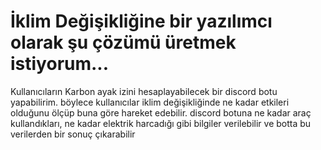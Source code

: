 # İklim Değişikliğine bir yazılımcı olarak şu çözümü üretmek istiyorum...



Kullanıcıların Karbon ayak izini hesaplayabilecek bir discord botu yapabilirim. böylece kullanıcılar iklim değişikliğinde ne kadar etkileri olduğunu ölçüp buna göre hareket edebilir. discord botuna ne kadar araç kullandıkları, ne kadar elektrik harcadığı gibi bilgiler verilebilir ve botta bu verilerden bir sonuç çıkarabilir

